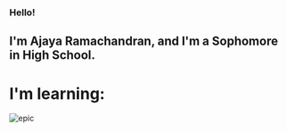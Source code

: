 ### Hello!

## I'm Ajaya Ramachandran, and I'm a Sophomore in High School.

# I'm learning:

![epic](https://th.bing.com/th/id/OIP.EDJ9xoErBbZqK2tExVoJfAHaHY?pid=ImgDet&rs=1 "super cool")
